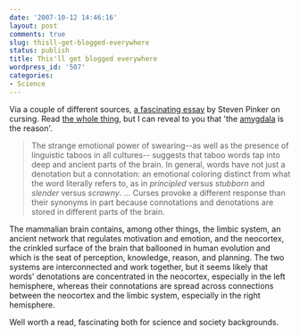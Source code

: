 ```yaml
---
date: '2007-10-12 14:46:16'
layout: post
comments: true
slug: thisll-get-blogged-everywhere
status: publish
title: This'll get blogged everywhere
wordpress_id: '507'
categories:
- Science
---
```


Via a couple of different sources, [a fascinating essay](http://www.tnr.com/doc.mhtml?i=20071008&s=pinker100807) by Steven Pinker on cursing. Read [the whole thing](http://www.tnr.com/doc.mhtml?i=20071008&s=pinker100807), but I can reveal to you that 'the [amygdala](http://en.wikipedia.org/wiki/Amygdala) is the reason'.


> The strange emotional power of swearing--as well as the presence of linguistic taboos in all cultures-- suggests that taboo words tap into deep and ancient parts of the brain. In general, words have not just a denotation but a connotation: an emotional coloring distinct from what the word literally refers to, as in _principled_ versus _stubborn_ and _slender_ versus _scrawny_.
...
Curses provoke a different response than their synonyms in part because connotations and denotations are stored in different parts of the brain.

The mammalian brain contains, among other things, the limbic system, an ancient network that regulates motivation and emotion, and the neocortex, the crinkled surface of the brain that ballooned in human evolution and which is the seat of perception, knowledge, reason, and planning. The two systems are interconnected and work together, but it seems likely that words' denotations are concentrated in the neocortex, especially in the left hemisphere, whereas their connotations are spread across connections between the neocortex and the limbic system, especially in the right hemisphere.


Well worth a read, fascinating both for science and society backgrounds.
